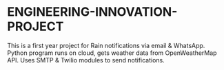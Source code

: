 # ENGINEERING-INNOVATION-PROJECT
This is a first year project for Rain notifications via email &amp; WhatsApp. Python program runs on cloud, gets weather data from OpenWeatherMap API. Uses SMTP &amp; Twilio modules to send notifications.
